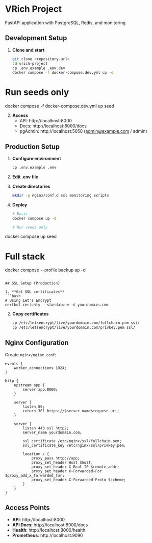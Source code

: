 # VRich Project

FastAPI application with PostgreSQL, Redis, and monitoring.

## Development Setup

1. **Clone and start**
   ```bash
   git clone <repository-url>
   cd vrich-project
   cp .env.example .env.dev
   docker compose -f docker-compose.dev.yml up -d
   ```

  # Run seeds only 
  docker compose -f docker-compose.dev.yml up seed

2. **Access**
   - API: http://localhost:8000
   - Docs: http://localhost:8000/docs
   - pgAdmin: http://localhost:5050 (admin@example.com / admin)

## Production Setup

1. **Configure environment**
   ```bash
   cp .env.example .env
   ```

2. **Edit .env file**

3. **Create directories**
   ```bash
   mkdir -p nginx/conf.d ssl monitoring scripts
   ```

4. **Deploy**
   ```bash
   # Basic
   docker compose up -d

   # Run seeds only
  docker compose up seed
   
   # Full stack
   docker compose --profile backup up -d
   ```

## SSL Setup (Production)

1. **Get SSL certificates**
   ```bash
   # Using Let's Encrypt
   certbot certonly --standalone -d yourdomain.com
   ```

2. **Copy certificates**
   ```bash
   cp /etc/letsencrypt/live/yourdomain.com/fullchain.pem ssl/
   cp /etc/letsencrypt/live/yourdomain.com/privkey.pem ssl/
   ```

## Nginx Configuration

Create `nginx/nginx.conf`:
```nginx
events {
    worker_connections 1024;
}

http {
    upstream app {
        server app:8000;
    }

    server {
        listen 80;
        return 301 https://$server_name$request_uri;
    }

    server {
        listen 443 ssl http2;
        server_name yourdomain.com;

        ssl_certificate /etc/nginx/ssl/fullchain.pem;
        ssl_certificate_key /etc/nginx/ssl/privkey.pem;

        location / {
            proxy_pass http://app;
            proxy_set_header Host $host;
            proxy_set_header X-Real-IP $remote_addr;
            proxy_set_header X-Forwarded-For $proxy_add_x_forwarded_for;
            proxy_set_header X-Forwarded-Proto $scheme;
        }
    }
}
```

## Access Points

- **API**: http://localhost:8000
- **API Docs**: http://localhost:8000/docs
- **Health**: http://localhost:8000/health
- **Prometheus**: http://localhost:9090